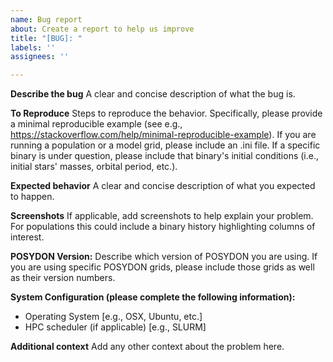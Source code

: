 ```yaml
---
name: Bug report
about: Create a report to help us improve
title: "[BUG]: "
labels: ''
assignees: ''

---
```


**Describe the bug**
A clear and concise description of what the bug is.

**To Reproduce**
Steps to reproduce the behavior. Specifically, please provide a minimal reproducible example (see e.g., https://stackoverflow.com/help/minimal-reproducible-example). If you are running a population or a model grid, please include an .ini file. If a specific binary is under question, please include that binary's initial conditions (i.e., initial stars' masses, orbital period, etc.).

**Expected behavior**
A clear and concise description of what you expected to happen.

**Screenshots**
If applicable, add screenshots to help explain your problem. For populations this could include a binary history highlighting columns of interest.

**POSYDON Version:**
Describe which version of POSYDON you are using. If you are using specific POSYDON grids, please include those grids as well as their version numbers.

**System Configuration (please complete the following information):**
- Operating System [e.g., OSX, Ubuntu, etc.]
- HPC scheduler (if applicable) [e.g., SLURM]

**Additional context**
Add any other context about the problem here.
